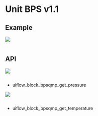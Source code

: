 # Unit BPS v1.1

## Example

<img class="blockly_svg" src="example.svg">

```python

```

## API

<img class="blockly_svg" src="https://m5stack.oss-cn-shenzhen.aliyuncs.com/resource/docs/static/assets/img/uiflow/blockly/unit/bps_v1.1/uiflow_block_bpsqmp_get_pressure.svg">

```python

```

- uiflow_block_bpsqmp_get_pressure

<img class="blockly_svg" src="https://m5stack.oss-cn-shenzhen.aliyuncs.com/resource/docs/static/assets/img/uiflow/blockly/unit/bps_v1.1/uiflow_block_bpsqmp_get_temperature.svg">

```python

```

- uiflow_block_bpsqmp_get_temperature

